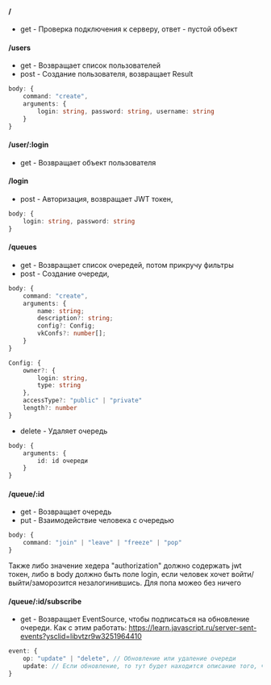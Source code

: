 #### /
- get - Проверка подключения к серверу, ответ - пустой объект

#### /users
- get - Возвращает список пользователей
- post - Создание пользователя, возвращает Result
```TypeScript
body: {
    command: "create",
    arguments: {
        login: string, password: string, username: string
    }
}
```

#### /user/:login
- get - Возвращает объект пользователя

#### /login
- post - Авторизация, возвращает JWT токен, 
```TypeScript
body: {
    login: string, password: string
}
```

#### /queues
- get - Возвращает список очередей, потом прикручу фильтры
- post - Создание очереди, 
```TypeScript
body: {
    command: "create",
    arguments: {
        name: string;
        description?: string;
        config?: Config;
        vkConfs?: number[];
    }
}

Config: {
    owner?: {
        login: string,
        type: string
    },
    accessType?: "public" | "private"
    length?: number
}
```
- delete - Удаляет очередь
```TypeScript
body: {
    arguments: {
        id: id очереди
    }
}
```

#### /queue/:id
- get - Возвращает очередь
- put - Взаимодействие человека с очередью
```TypeScript
body: {
    command: "join" | "leave" | "freeze" | "pop"
}
```
Также либо значение хедера "authorization" должно содержать jwt токен, либо в body должно быть поле login, если человек хочет войти/выйти/заморозится незалогинившись. Для попа можео без ничего

#### /queue/:id/subscribe
- get - Возвращает EventSource, чтобы подписаться на обновление очереди. 
Как с этим работать: https://learn.javascript.ru/server-sent-events?ysclid=libvtzr9w3251964410
```TypeScript
event: {
    op: "update" | "delete", // Обновление или удаление очереди
    update: // Если обновление, то тут будет находится описание того, что изменилось
}
```
